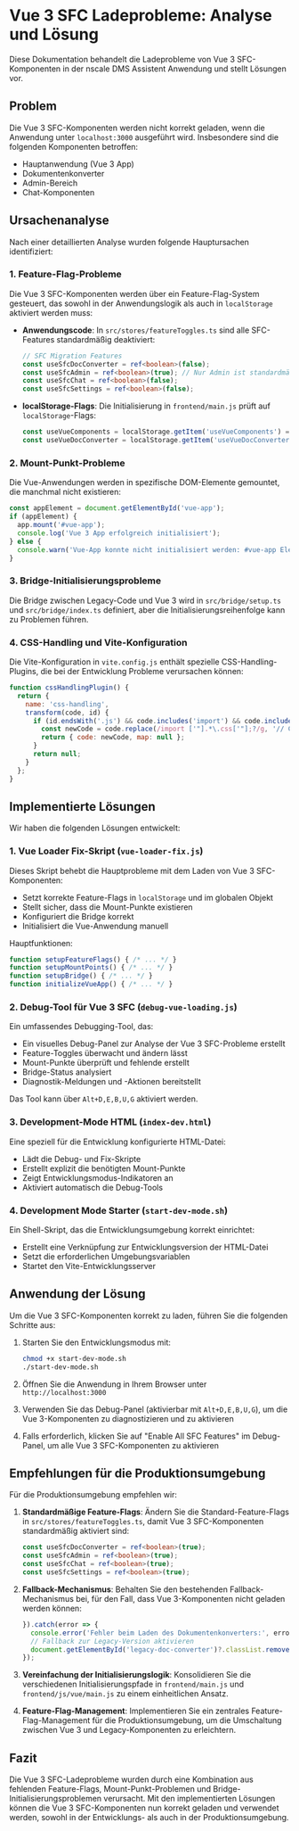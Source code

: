 # Vue 3 SFC Ladeprobleme: Analyse und Lösung

Diese Dokumentation behandelt die Ladeprobleme von Vue 3 SFC-Komponenten in der nscale DMS Assistent Anwendung und stellt Lösungen vor.

## Problem

Die Vue 3 SFC-Komponenten werden nicht korrekt geladen, wenn die Anwendung unter `localhost:3000` ausgeführt wird. Insbesondere sind die folgenden Komponenten betroffen:

- Hauptanwendung (Vue 3 App)
- Dokumentenkonverter
- Admin-Bereich
- Chat-Komponenten

## Ursachenanalyse

Nach einer detaillierten Analyse wurden folgende Hauptursachen identifiziert:

### 1. Feature-Flag-Probleme

Die Vue 3 SFC-Komponenten werden über ein Feature-Flag-System gesteuert, das sowohl in der Anwendungslogik als auch in `localStorage` aktiviert werden muss:

- **Anwendungscode**: In `src/stores/featureToggles.ts` sind alle SFC-Features standardmäßig deaktiviert:
  ```typescript
  // SFC Migration Features
  const useSfcDocConverter = ref<boolean>(false);
  const useSfcAdmin = ref<boolean>(true); // Nur Admin ist standardmäßig aktiviert
  const useSfcChat = ref<boolean>(false);
  const useSfcSettings = ref<boolean>(false);
  ```

- **localStorage-Flags**: Die Initialisierung in `frontend/main.js` prüft auf `localStorage`-Flags:
  ```javascript
  const useVueComponents = localStorage.getItem('useVueComponents') === 'true';
  const useVueDocConverter = localStorage.getItem('useVueDocConverter') === 'true';
  ```

### 2. Mount-Punkt-Probleme

Die Vue-Anwendungen werden in spezifische DOM-Elemente gemountet, die manchmal nicht existieren:

```javascript
const appElement = document.getElementById('vue-app');
if (appElement) {
  app.mount('#vue-app');
  console.log('Vue 3 App erfolgreich initialisiert');
} else {
  console.warn('Vue-App konnte nicht initialisiert werden: #vue-app Element nicht gefunden');
}
```

### 3. Bridge-Initialisierungsprobleme

Die Bridge zwischen Legacy-Code und Vue 3 wird in `src/bridge/setup.ts` und `src/bridge/index.ts` definiert, aber die Initialisierungsreihenfolge kann zu Problemen führen.

### 4. CSS-Handling und Vite-Konfiguration

Die Vite-Konfiguration in `vite.config.js` enthält spezielle CSS-Handling-Plugins, die bei der Entwicklung Probleme verursachen können:

```javascript
function cssHandlingPlugin() {
  return {
    name: 'css-handling',
    transform(code, id) {
      if (id.endsWith('.js') && code.includes('import') && code.includes('.css')) {
        const newCode = code.replace(/import ['"].*\.css['"];?/g, '// CSS-Import wurde entfernt');
        return { code: newCode, map: null };
      }
      return null;
    }
  };
}
```

## Implementierte Lösungen

Wir haben die folgenden Lösungen entwickelt:

### 1. Vue Loader Fix-Skript (`vue-loader-fix.js`)

Dieses Skript behebt die Hauptprobleme mit dem Laden von Vue 3 SFC-Komponenten:

- Setzt korrekte Feature-Flags in `localStorage` und im globalen Objekt
- Stellt sicher, dass die Mount-Punkte existieren
- Konfiguriert die Bridge korrekt
- Initialisiert die Vue-Anwendung manuell

Hauptfunktionen:
```javascript
function setupFeatureFlags() { /* ... */ }
function setupMountPoints() { /* ... */ }
function setupBridge() { /* ... */ }
function initializeVueApp() { /* ... */ }
```

### 2. Debug-Tool für Vue 3 SFC (`debug-vue-loading.js`)

Ein umfassendes Debugging-Tool, das:

- Ein visuelles Debug-Panel zur Analyse der Vue 3 SFC-Probleme erstellt
- Feature-Toggles überwacht und ändern lässt
- Mount-Punkte überprüft und fehlende erstellt
- Bridge-Status analysiert
- Diagnostik-Meldungen und -Aktionen bereitstellt

Das Tool kann über `Alt+D,E,B,U,G` aktiviert werden.

### 3. Development-Mode HTML (`index-dev.html`)

Eine speziell für die Entwicklung konfigurierte HTML-Datei:

- Lädt die Debug- und Fix-Skripte
- Erstellt explizit die benötigten Mount-Punkte
- Zeigt Entwicklungsmodus-Indikatoren an
- Aktiviert automatisch die Debug-Tools

### 4. Development Mode Starter (`start-dev-mode.sh`)

Ein Shell-Skript, das die Entwicklungsumgebung korrekt einrichtet:

- Erstellt eine Verknüpfung zur Entwicklungsversion der HTML-Datei
- Setzt die erforderlichen Umgebungsvariablen
- Startet den Vite-Entwicklungsserver

## Anwendung der Lösung

Um die Vue 3 SFC-Komponenten korrekt zu laden, führen Sie die folgenden Schritte aus:

1. Starten Sie den Entwicklungsmodus mit:
   ```bash
   chmod +x start-dev-mode.sh
   ./start-dev-mode.sh
   ```

2. Öffnen Sie die Anwendung in Ihrem Browser unter `http://localhost:3000`

3. Verwenden Sie das Debug-Panel (aktivierbar mit `Alt+D,E,B,U,G`), um die Vue 3-Komponenten zu diagnostizieren und zu aktivieren

4. Falls erforderlich, klicken Sie auf "Enable All SFC Features" im Debug-Panel, um alle Vue 3 SFC-Komponenten zu aktivieren

## Empfehlungen für die Produktionsumgebung

Für die Produktionsumgebung empfehlen wir:

1. **Standardmäßige Feature-Flags**: Ändern Sie die Standard-Feature-Flags in `src/stores/featureToggles.ts`, damit Vue 3 SFC-Komponenten standardmäßig aktiviert sind:
   ```typescript
   const useSfcDocConverter = ref<boolean>(true);
   const useSfcAdmin = ref<boolean>(true);
   const useSfcChat = ref<boolean>(true);
   const useSfcSettings = ref<boolean>(true);
   ```

2. **Fallback-Mechanismus**: Behalten Sie den bestehenden Fallback-Mechanismus bei, für den Fall, dass Vue 3-Komponenten nicht geladen werden können:
   ```javascript
   }).catch(error => {
     console.error('Fehler beim Laden des Dokumentenkonverters:', error);
     // Fallback zur Legacy-Version aktivieren
     document.getElementById('legacy-doc-converter')?.classList.remove('hidden');
   });
   ```

3. **Vereinfachung der Initialisierungslogik**: Konsolidieren Sie die verschiedenen Initialisierungspfade in `frontend/main.js` und `frontend/js/vue/main.js` zu einem einheitlichen Ansatz.

4. **Feature-Flag-Management**: Implementieren Sie ein zentrales Feature-Flag-Management für die Produktionsumgebung, um die Umschaltung zwischen Vue 3 und Legacy-Komponenten zu erleichtern.

## Fazit

Die Vue 3 SFC-Ladeprobleme wurden durch eine Kombination aus fehlenden Feature-Flags, Mount-Punkt-Problemen und Bridge-Initialisierungsproblemen verursacht. Mit den implementierten Lösungen können die Vue 3 SFC-Komponenten nun korrekt geladen und verwendet werden, sowohl in der Entwicklungs- als auch in der Produktionsumgebung.